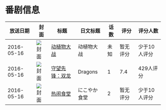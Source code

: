 # 番剧信息

|放送日期|封面|标题|日文标题|话数|评分|评分人数|
|---|---|---|---|---|---|---|
|2016-05-16|![封面](https://lain.bgm.tv/pic/cover/c/9e/b8/184109_YvBxk.jpg)|[动植物大战](https://bangumi.tv/subject/184109)|动植物大战|未知|暂无评分|少于10人评分|
|2016-05-16|![封面](https://lain.bgm.tv/pic/cover/c/7f/d6/192703_gTGp9.jpg)|[守望先锋：双龙](https://bangumi.tv/subject/192703)|Dragons|1|7.4|429人评分|
|2016-05-16|![封面](https://lain.bgm.tv/pic/cover/c/b7/77/221509_wCClL.jpg)|[热闹食堂](https://bangumi.tv/subject/221509)|にこやか食堂|2|暂无评分|少于10人评分|
